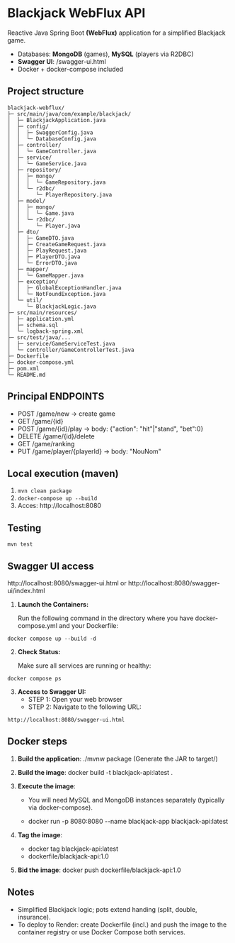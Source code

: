 # Blackjack WebFlux API

Reactive Java Spring Boot **(WebFlux)** application for a simplified Blackjack game.
- Databases: **MongoDB** (games), **MySQL** (players via R2DBC)
- **Swagger UI**: /swagger-ui.html
- Docker + docker-compose included

## Project structure
```
blackjack-webflux/
├─ src/main/java/com/example/blackjack/
│  ├─ BlackjackApplication.java
│  ├─ config/
│  │  ├─ SwaggerConfig.java
│  │  └─ DatabaseConfig.java
│  ├─ controller/
│  │  └─ GameController.java
│  ├─ service/
│  │  └─ GameService.java
│  ├─ repository/
│  │  ├─ mongo/
│  │  │  └─ GameRepository.java
│  │  └─ r2dbc/
│  │     └─ PlayerRepository.java
│  ├─ model/
│  │  ├─ mongo/
│  │  │  └─ Game.java
│  │  └─ r2dbc/
│  │     └─ Player.java
│  ├─ dto/
│  │  ├─ GameDTO.java
│  │  ├─ CreateGameRequest.java
│  │  ├─ PlayRequest.java
│  │  ├─ PlayerDTO.java
│  │  └─ ErrorDTO.java
│  ├─ mapper/
│  │  └─ GameMapper.java
│  ├─ exception/
│  │  ├─ GlobalExceptionHandler.java
│  │  └─ NotFoundException.java
│  └─ util/
│     └─ BlackjackLogic.java
├─ src/main/resources/
│  ├─ application.yml
│  ├─ schema.sql
│  └─ logback-spring.xml
├─ src/test/java/...
│  ├─ service/GameServiceTest.java
│  └─ controller/GameControllerTest.java
├─ Dockerfile
├─ docker-compose.yml
├─ pom.xml
└─ README.md
```

## Principal ENDPOINTS
- POST /game/new  -> create game
- GET /game/{id}
- POST /game/{id}/play  -> body: {"action": "hit"|"stand", "bet":0}
- DELETE /game/{id}/delete
- GET /game/ranking
- PUT /game/player/{playerId}  -> body: "NouNom"

## Local execution (maven)
1. `mvn clean package`
2. `docker-compose up --build`
3. Acces: http://localhost:8080

## Testing
`mvn test`

## Swagger UI access
http://localhost:8080/swagger-ui.html
or
http://localhost:8080/swagger-ui/index.html

1. **Launch the Containers:**

   Run the following command in the directory where you have 
   docker-compose.yml and your Dockerfile:
```
docker compose up --build -d
```
2. **Check Status:**

   Make sure all services are running or healthy:
```
docker compose ps
```
3. **Access to Swagger UI:**
   - STEP 1: Open your web browser
   - STEP 2: Navigate to the following URL:
```
http://localhost:8080/swagger-ui.html
```

## Docker steps
1. **Build the application**: ./mvnw package (Generate the JAR to target/)

2. **Build the image**: docker build -t blackjack-api:latest .

3. **Execute the image**:
   - You will need MySQL and MongoDB instances separately 
   (typically via docker-compose).

   - docker run -p 8080:8080 --name blackjack-app blackjack-api:latest

4. **Tag the image**: 
   - docker tag blackjack-api:latest 
   - dockerfile/blackjack-api:1.0

5. **Bid the image**: docker push dockerfile/blackjack-api:1.0

## Notes
- Simplified Blackjack logic; pots extend handing (split, double, insurance).
- To deploy to Render: create Dockerfile (incl.) and push the image to the container registry or use Docker Compose both services.
